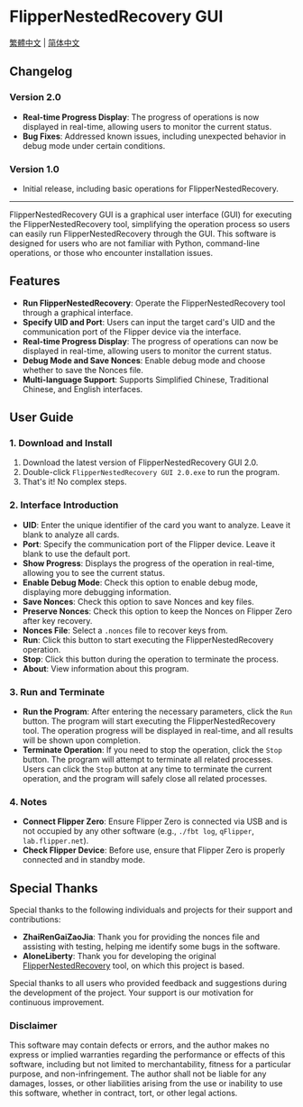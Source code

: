 # FlipperNestedRecovery GUI

[繁體中文](README_TW.md) | [简体中文](README_CN.md)

## Changelog

### Version 2.0
- **Real-time Progress Display**: The progress of operations is now displayed in real-time, allowing users to monitor the current status.
- **Bug Fixes**: Addressed known issues, including unexpected behavior in debug mode under certain conditions.

### Version 1.0
- Initial release, including basic operations for FlipperNestedRecovery.

---

FlipperNestedRecovery GUI is a graphical user interface (GUI) for executing the FlipperNestedRecovery tool, simplifying the operation process so users can easily run FlipperNestedRecovery through the GUI. This software is designed for users who are not familiar with Python, command-line operations, or those who encounter installation issues.

## Features

- **Run FlipperNestedRecovery**: Operate the FlipperNestedRecovery tool through a graphical interface.
- **Specify UID and Port**: Users can input the target card's UID and the communication port of the Flipper device via the interface.
- **Real-time Progress Display**: The progress of operations can now be displayed in real-time, allowing users to monitor the current status.
- **Debug Mode and Save Nonces**: Enable debug mode and choose whether to save the Nonces file.
- **Multi-language Support**: Supports Simplified Chinese, Traditional Chinese, and English interfaces.

## User Guide

### 1. Download and Install

1. Download the latest version of FlipperNestedRecovery GUI 2.0.
2. Double-click `FlipperNestedRecovery GUI 2.0.exe` to run the program.
3. That's it! No complex steps.

### 2. Interface Introduction

- **UID**: Enter the unique identifier of the card you want to analyze. Leave it blank to analyze all cards.
- **Port**: Specify the communication port of the Flipper device. Leave it blank to use the default port.
- **Show Progress**: Displays the progress of the operation in real-time, allowing you to see the current status.
- **Enable Debug Mode**: Check this option to enable debug mode, displaying more debugging information.
- **Save Nonces**: Check this option to save Nonces and key files.
- **Preserve Nonces**: Check this option to keep the Nonces on Flipper Zero after key recovery.
- **Nonces File**: Select a `.nonces` file to recover keys from.
- **Run**: Click this button to start executing the FlipperNestedRecovery operation.
- **Stop**: Click this button during the operation to terminate the process.
- **About**: View information about this program.

### 3. Run and Terminate

- **Run the Program**: After entering the necessary parameters, click the `Run` button. The program will start executing the FlipperNestedRecovery tool. The operation progress will be displayed in real-time, and all results will be shown upon completion.
- **Terminate Operation**: If you need to stop the operation, click the `Stop` button. The program will attempt to terminate all related processes. Users can click the `Stop` button at any time to terminate the current operation, and the program will safely close all related processes.

### 4. Notes

- **Connect Flipper Zero**: Ensure Flipper Zero is connected via USB and is not occupied by any other software (e.g., `./fbt log`, `qFlipper`, `lab.flipper.net`).
- **Check Flipper Device**: Before use, ensure that Flipper Zero is properly connected and in standby mode.

## Special Thanks

Special thanks to the following individuals and projects for their support and contributions:

- **ZhaiRenGaiZaoJia**: Thank you for providing the nonces file and assisting with testing, helping me identify some bugs in the software.
- **AloneLiberty**: Thank you for developing the original [FlipperNestedRecovery](https://github.com/AloneLiberty/FlipperNestedRecovery) tool, on which this project is based.

Special thanks to all users who provided feedback and suggestions during the development of the project. Your support is our motivation for continuous improvement.

### Disclaimer

This software may contain defects or errors, and the author makes no express or implied warranties regarding the performance or effects of this software, including but not limited to merchantability, fitness for a particular purpose, and non-infringement. The author shall not be liable for any damages, losses, or other liabilities arising from the use or inability to use this software, whether in contract, tort, or other legal actions.
